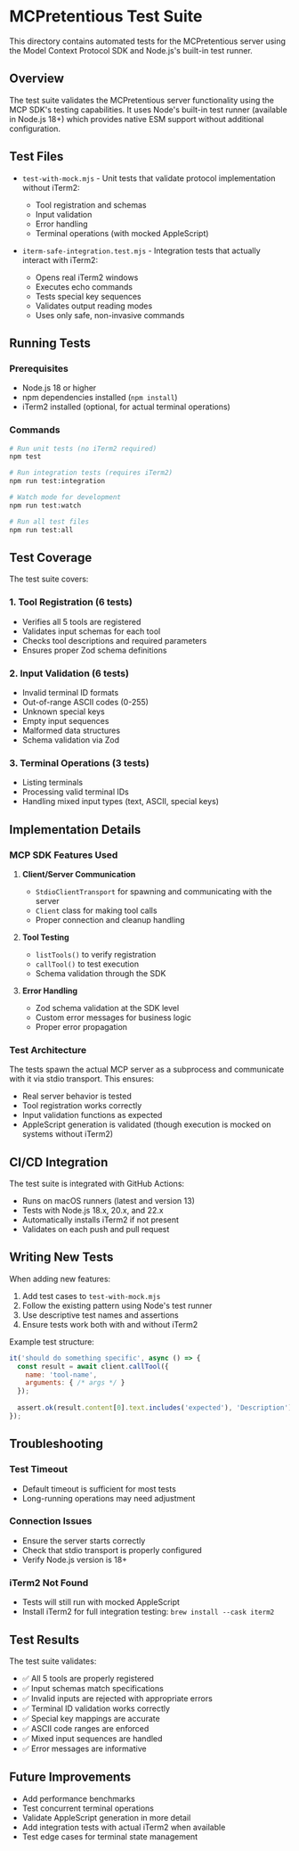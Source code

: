 # MCPretentious Test Suite

This directory contains automated tests for the MCPretentious server using the Model Context Protocol SDK and Node.js's built-in test runner.

## Overview

The test suite validates the MCPretentious server functionality using the MCP SDK's testing capabilities. It uses Node's built-in test runner (available in Node.js 18+) which provides native ESM support without additional configuration.

## Test Files

- `test-with-mock.mjs` - Unit tests that validate protocol implementation without iTerm2:
  - Tool registration and schemas
  - Input validation
  - Error handling
  - Terminal operations (with mocked AppleScript)

- `iterm-safe-integration.test.mjs` - Integration tests that actually interact with iTerm2:
  - Opens real iTerm2 windows
  - Executes echo commands
  - Tests special key sequences
  - Validates output reading modes
  - Uses only safe, non-invasive commands

## Running Tests

### Prerequisites
- Node.js 18 or higher
- npm dependencies installed (`npm install`)
- iTerm2 installed (optional, for actual terminal operations)

### Commands

```bash
# Run unit tests (no iTerm2 required)
npm test

# Run integration tests (requires iTerm2)
npm run test:integration  

# Watch mode for development
npm run test:watch

# Run all test files
npm run test:all
```

## Test Coverage

The test suite covers:

### 1. Tool Registration (6 tests)
- Verifies all 5 tools are registered
- Validates input schemas for each tool
- Checks tool descriptions and required parameters
- Ensures proper Zod schema definitions

### 2. Input Validation (6 tests)
- Invalid terminal ID formats
- Out-of-range ASCII codes (0-255)
- Unknown special keys
- Empty input sequences
- Malformed data structures
- Schema validation via Zod

### 3. Terminal Operations (3 tests)
- Listing terminals
- Processing valid terminal IDs
- Handling mixed input types (text, ASCII, special keys)

## Implementation Details

### MCP SDK Features Used

1. **Client/Server Communication**
   - `StdioClientTransport` for spawning and communicating with the server
   - `Client` class for making tool calls
   - Proper connection and cleanup handling

2. **Tool Testing**
   - `listTools()` to verify registration
   - `callTool()` to test execution
   - Schema validation through the SDK

3. **Error Handling**
   - Zod schema validation at the SDK level
   - Custom error messages for business logic
   - Proper error propagation

### Test Architecture

The tests spawn the actual MCP server as a subprocess and communicate with it via stdio transport. This ensures:
- Real server behavior is tested
- Tool registration works correctly
- Input validation functions as expected
- AppleScript generation is validated (though execution is mocked on systems without iTerm2)

## CI/CD Integration

The test suite is integrated with GitHub Actions:
- Runs on macOS runners (latest and version 13)
- Tests with Node.js 18.x, 20.x, and 22.x
- Automatically installs iTerm2 if not present
- Validates on each push and pull request

## Writing New Tests

When adding new features:

1. Add test cases to `test-with-mock.mjs`
2. Follow the existing pattern using Node's test runner
3. Use descriptive test names and assertions
4. Ensure tests work both with and without iTerm2

Example test structure:
```javascript
it('should do something specific', async () => {
  const result = await client.callTool({
    name: 'tool-name',
    arguments: { /* args */ }
  });
  
  assert.ok(result.content[0].text.includes('expected'), 'Description');
});
```

## Troubleshooting

### Test Timeout
- Default timeout is sufficient for most tests
- Long-running operations may need adjustment

### Connection Issues
- Ensure the server starts correctly
- Check that stdio transport is properly configured
- Verify Node.js version is 18+

### iTerm2 Not Found
- Tests will still run with mocked AppleScript
- Install iTerm2 for full integration testing: `brew install --cask iterm2`

## Test Results

The test suite validates:
- ✅ All 5 tools are properly registered
- ✅ Input schemas match specifications
- ✅ Invalid inputs are rejected with appropriate errors
- ✅ Terminal ID validation works correctly
- ✅ Special key mappings are accurate
- ✅ ASCII code ranges are enforced
- ✅ Mixed input sequences are handled
- ✅ Error messages are informative

## Future Improvements

- Add performance benchmarks
- Test concurrent terminal operations
- Validate AppleScript generation in more detail
- Add integration tests with actual iTerm2 when available
- Test edge cases for terminal state management